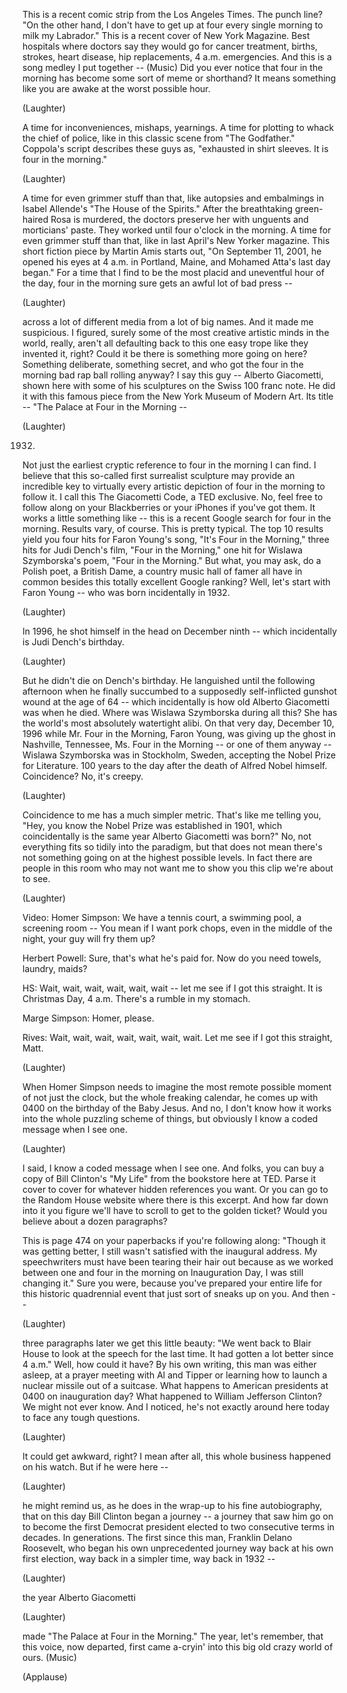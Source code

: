 
This is a recent comic strip from the Los Angeles Times.
The punch line?
&quot;On the other hand, I don&#39;t have to get up at four
every single morning to milk my Labrador.&quot;
This is a recent cover of New York Magazine.
Best hospitals where doctors say they would go for cancer treatment,
births, strokes, heart disease, hip replacements, 4 a.m. emergencies.
And this is a song medley I put together --
(Music)
Did you ever notice that four in the morning has become
some sort of meme or shorthand?
It means something like you are awake at the worst possible hour.

(Laughter)

A time for inconveniences, mishaps, yearnings.
A time for plotting to whack the chief of police,
like in this classic scene from &quot;The Godfather.&quot;
Coppola&#39;s script describes these guys as, &quot;exhausted in shirt sleeves.
It is four in the morning.&quot;

(Laughter)

A time for even grimmer stuff than that,
like autopsies and embalmings in Isabel Allende&#39;s
&quot;The House of the Spirits.&quot;
After the breathtaking green-haired Rosa is murdered,
the doctors preserve her with unguents and morticians&#39; paste.
They worked until four o&#39;clock in the morning.
A time for even grimmer stuff than that,
like in last April&#39;s New Yorker magazine.
This short fiction piece by Martin Amis
starts out, &quot;On September 11, 2001, he opened his eyes
at 4 a.m. in Portland, Maine,
and Mohamed Atta&#39;s last day began.&quot;
For a time that I find to be the most placid
and uneventful hour of the day, four in the morning sure gets
an awful lot of bad press --

(Laughter)

across a lot of different media from a lot of big names.
And it made me suspicious.
I figured, surely some of the most creative artistic minds in the world, really,
aren&#39;t all defaulting back to this one easy trope
like they invented it, right?
Could it be there is something more going on here?
Something deliberate, something secret,
and who got the four in the morning bad rap ball rolling anyway?
I say this guy -- Alberto Giacometti, shown here
with some of his sculptures on the Swiss 100 franc note.
He did it with this famous piece
from the New York Museum of Modern Art.
Its title -- &quot;The Palace at Four in the Morning --

(Laughter)

1932.
Not just the earliest cryptic reference
to four in the morning I can find.
I believe that this so-called first surrealist sculpture
may provide an incredible key to virtually
every artistic depiction of four in the morning to follow it.
I call this The Giacometti Code, a TED exclusive.
No, feel free to follow along on your Blackberries
or your iPhones if you&#39;ve got them.
It works a little something like -- this is a recent Google search
for four in the morning.
Results vary, of course. This is pretty typical.
The top 10 results yield you
four hits for Faron Young&#39;s song, &quot;It&#39;s Four in the Morning,&quot;
three hits for Judi Dench&#39;s film, &quot;Four in the Morning,&quot;
one hit for Wislawa Szymborska&#39;s poem, &quot;Four in the Morning.&quot;
But what, you may ask, do a Polish poet, a British Dame,
a country music hall of famer all have in common
besides this totally excellent Google ranking?
Well, let&#39;s start with Faron Young -- who was born incidentally
in 1932.

(Laughter)

In 1996, he shot himself in the head on December ninth --
which incidentally is Judi Dench&#39;s birthday.

(Laughter)

But he didn&#39;t die on Dench&#39;s birthday.
He languished until the following afternoon when he finally succumbed
to a supposedly self-inflicted gunshot wound at the age of 64 --
which incidentally is how old Alberto Giacometti was when he died.
Where was Wislawa Szymborska during all this?
She has the world&#39;s most absolutely watertight alibi.
On that very day, December 10, 1996 while Mr. Four in the Morning,
Faron Young, was giving up the ghost in Nashville, Tennessee,
Ms. Four in the Morning -- or one of them anyway -- Wislawa Szymborska
was in Stockholm, Sweden, accepting the Nobel Prize for Literature.
100 years to the day after the death of Alfred Nobel himself.
Coincidence? No, it&#39;s creepy.

(Laughter)

Coincidence to me has a much simpler metric.
That&#39;s like me telling you,
&quot;Hey, you know the Nobel Prize was established in 1901,
which coincidentally is the same year Alberto Giacometti was born?&quot;
No, not everything fits so tidily into the paradigm,
but that does not mean there&#39;s not something going on
at the highest possible levels.
In fact there are people in this room
who may not want me to show you this clip we&#39;re about to see.

(Laughter)


Video: Homer Simpson: We have a tennis court, a swimming pool, a screening room --
You mean if I want pork chops, even in the middle of the night,
your guy will fry them up?

Herbert Powell: Sure, that&#39;s what he&#39;s paid for.
Now do you need towels, laundry, maids?

HS: Wait, wait, wait, wait, wait, wait -- let me see if I got this straight.
It is Christmas Day, 4 a.m.
There&#39;s a rumble in my stomach.

Marge Simpson: Homer, please.

Rives: Wait, wait, wait, wait, wait, wait, wait.
Let me see if I got this straight, Matt.

(Laughter)

When Homer Simpson needs to imagine
the most remote possible moment of not just the clock,
but the whole freaking calendar, he comes up with 0400
on the birthday of the Baby Jesus.
And no, I don&#39;t know how it works
into the whole puzzling scheme of things, but obviously
I know a coded message when I see one.

(Laughter)

I said, I know a coded message when I see one.
And folks, you can buy a copy of Bill Clinton&#39;s &quot;My Life&quot;
from the bookstore here at TED.
Parse it cover to cover for whatever hidden references you want.
Or you can go to the Random House website where there is this excerpt.
And how far down into it you figure we&#39;ll have to scroll
to get to the golden ticket?
Would you believe about a dozen paragraphs?

This is page 474 on your paperbacks if you&#39;re following along:
&quot;Though it was getting better, I still wasn&#39;t satisfied
with the inaugural address.
My speechwriters must have been tearing their hair out
because as we worked between one and four in the morning
on Inauguration Day, I was still changing it.&quot;
Sure you were, because you&#39;ve prepared your entire life
for this historic quadrennial event that just sort of sneaks up on you.
And then --

(Laughter)


three paragraphs later we get this little beauty:
&quot;We went back to Blair House to look at the speech for the last time.
It had gotten a lot better since 4 a.m.&quot;
Well, how could it have?
By his own writing, this man was either asleep,
at a prayer meeting with Al and Tipper or learning how to launch
a nuclear missile out of a suitcase.
What happens to American presidents at 0400 on inauguration day?
What happened to William Jefferson Clinton?
We might not ever know.
And I noticed, he&#39;s not exactly around here today
to face any tough questions.

(Laughter)

It could get awkward, right?
I mean after all, this whole business happened on his watch.
But if he were here --

(Laughter)

he might remind us, as he does in the wrap-up to his fine autobiography,
that on this day Bill Clinton began a journey --
a journey that saw him go on to become
the first Democrat president elected
to two consecutive terms in decades.
In generations.
The first since this man, Franklin Delano Roosevelt,
who began his own unprecedented journey
way back at his own first election,
way back in a simpler time, way back in 1932 --

(Laughter)

the year Alberto Giacometti

(Laughter)

made &quot;The Palace at Four in the Morning.&quot;
The year, let&#39;s remember, that this voice, now departed,
first came a-cryin&#39; into this big old crazy world of ours.
(Music)

(Applause)

